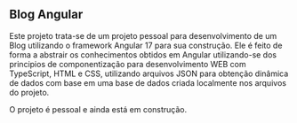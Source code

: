## Blog Angular

Este projeto trata-se de um projeto pessoal para desenvolvimento de um Blog utilizando o framework Angular 17 para sua construção. Ele é feito de forma a abstrair os conhecimentos obtidos em Angular utilizando-se dos principios de componentização para desenvolvimento WEB com TypeScript, HTML e CSS, utilizando arquivos JSON para obtenção dinâmica de dados com base em uma base de dados criada localmente nos arquivos do projeto.

O projeto é pessoal e ainda está em construção.
